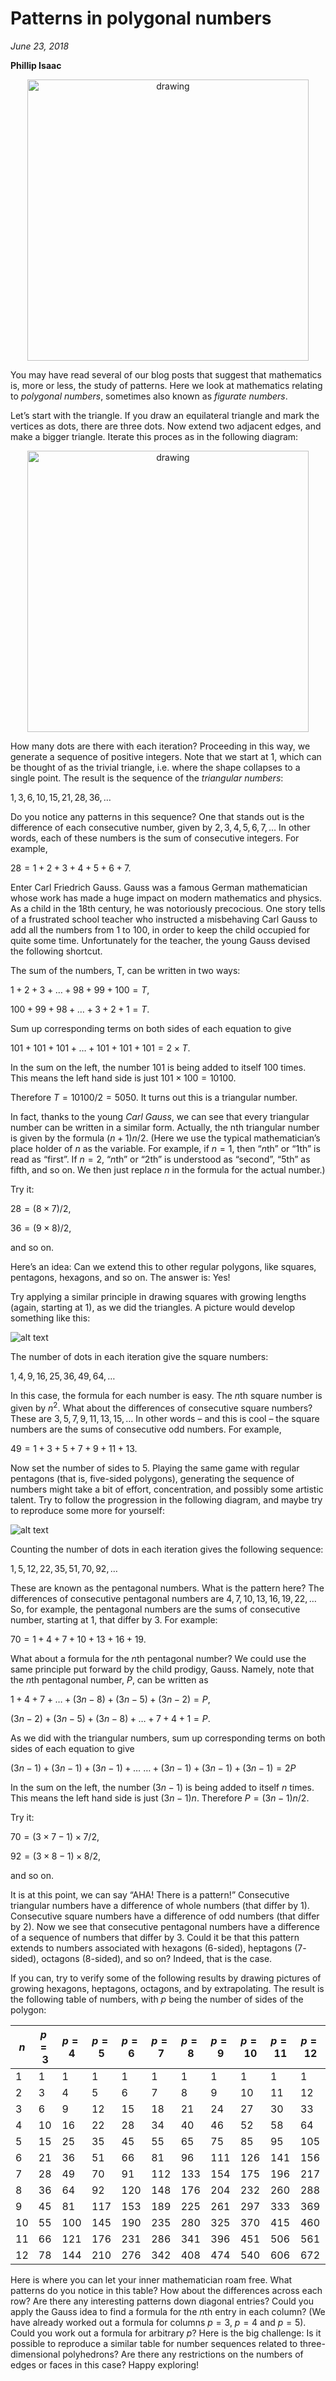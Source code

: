 # Patterns in polygonal numbers 

*June 23, 2018*

**Phillip Isaac**

<center>
 <img src="https://es-app.com/assets/DF32Zc.jpg" alt="drawing" width="450px"/>
</center>
 
You may have read several of our blog posts that suggest that mathematics is, more or less, the study of patterns. Here we look at mathematics relating to _polygonal numbers_, sometimes also known as _figurate numbers_.

Let’s start with the triangle. If you draw an equilateral triangle and mark the vertices as dots, there are three dots. Now extend two adjacent edges, and make a bigger triangle. Iterate this proces as in the following diagram: 

<center>
 <img src="https://es-app.com/blog-assets/TriangularNumbers.png" alt="drawing" width="450px"/>
</center>

How many dots are there with each iteration? Proceeding in this way, we generate a sequence of positive integers. Note that we start at $1$, which can be thought of as the trivial triangle, i.e. where the shape collapses to a single point. The result is the sequence of the _triangular numbers_:  

$1, 3, 6, 10, 15, 21, 28, 36, \ldots$ 

Do you notice any patterns in this sequence? One that stands out is the difference of each consecutive number, given by $2, 3, 4, 5, 6, 7, \ldots$ In other words, each of these numbers is the sum of consecutive integers. For example, 

$28 = 1 + 2 + 3 + 4 + 5 + 6 + 7.$

Enter Carl Friedrich Gauss. Gauss was a famous German mathematician whose work has made a huge impact on modern mathematics and physics. As a child in the 18th century, he was notoriously precocious. One story tells of a frustrated school teacher who instructed a misbehaving Carl Gauss to add all the numbers from $1$ to $100$, in order to keep the child occupied for quite some time. Unfortunately for the teacher, the young Gauss devised the following shortcut.

The sum of the numbers, T, can be written in two ways:
       
$1      +   2    +  3   + \ldots  + 98 +  99   + 100   =  T,$

$100 +  99  + 98   + \ldots +  3    +   2    +  1      =  T.$

Sum up corresponding terms on both sides of each equation to give

$101 + 101 + 101 + \ldots + 101 + 101 + 101 = 2 \times T.$

In the sum on the left, the number $101$ is being added to itself $100$ times. This means the left hand side is just $101 \times 100 = 10100.$ 

Therefore $T = 10100/2 = 5050.$ It turns out this is a triangular number. 

In fact, thanks to the young *Carl Gauss*, we can see that every triangular number can be written in a similar form. Actually, the nth triangular number is given by the formula $(n+1)n/2$. (Here we use the typical mathematician’s place holder of $n$ as the variable. For example, if $n=1$, then “$n$th” or “$1$th” is read as “first”. If $n=2$, “$n$th” or “$2$th” is understood as “second”,  “$5$th” as fifth, and so on. We then just replace $n$ in the formula for the actual number.)

Try it: 

$28 = (8 \times 7)/2,$ 

$36 = (9 \times 8)/2,$

and so on.

Here’s an idea: Can we extend this to other regular polygons, like squares, pentagons, hexagons, and so on. The answer is: Yes!

Try applying a similar principle in drawing squares with growing lengths (again, starting at 1), as we did the triangles. A picture would develop something like this:

![alt text](https://es-app.com/blog-assets/SquareNumbers.png "Blog cover image")

The number of dots in each iteration give the square numbers:

$1, 4, 9, 16, 25, 36, 49, 64, \ldots$

In this case, the formula for each number is easy. The $n$th square number is given by $n^2$. What about the differences of consecutive square numbers? These are $3, 5, 7, 9, 11, 13, 15, \ldots$ In other words – and this is cool – the square numbers are the sums of consecutive odd numbers. For example, 

$49 = 1 + 3 + 5 + 7 + 9 + 11 + 13.$

Now set the number of sides to $5$. Playing the same game with regular pentagons (that is, five-sided polygons), generating the sequence of numbers might take a bit of effort, concentration, and possibly some artistic talent. Try to follow the progression in the following diagram, and maybe try to reproduce some more for yourself:

 ![alt text](https://es-app.com/blog-assets/PentagonalNumbers.png "Blog cover image")


Counting the number of dots in each iteration gives the following sequence:

$1, 5, 12, 22, 35, 51, 70, 92, \ldots$

These are known as the pentagonal numbers. What is the pattern here? The differences of consecutive pentagonal numbers are $4, 7, 10, 13, 16, 19, 22, \ldots$ So, for example, the pentagonal numbers are the sums of consecutive number, starting at $1$, that differ by $3$. For example: 

$70 = 1 + 4 + 7 + 10 + 13 + 16 + 19.$
 
What about a formula for the $n$th pentagonal number? We could use the same principle put forward by the child prodigy, Gauss. Namely, note that the $n$th pentagonal number, $P$, can be written as 

$1 + 4 + 7 + \ldots + (3n-8) + (3n-5) + (3n-2) = P,$

$(3n-2) + (3n-5) + (3n-8) + \ldots + 7 + 4 + 1 = P.$

As we did with the triangular numbers, sum up corresponding terms on both sides of each equation to give

$(3n-1) + (3n-1) + (3n-1)  +\ldots$
$\ldots+ (3n-1) + (3n-1) + ( 3n-1) = 2P$

In the sum on the left, the number $(3n-1)$ is being added to itself $n$ times. This means the left hand side is just $(3n-1)n.$ Therefore $P = (3n-1)n/2.$

Try it: 

$70 = (3 \times 7 -1) \times 7/2,$ 

$92 = (3 \times 8 -1) \times 8/2,$

and so on.

It is at this point, we can say “AHA! There is a pattern!” Consecutive triangular numbers have a difference of whole numbers (that differ by $1$). Consecutive square numbers have a difference of odd numbers (that differ by $2$). Now we see that consecutive pentagonal numbers have a difference of a sequence of numbers that differ by $3$. Could it be that this pattern extends to numbers associated with hexagons ($6$-sided), heptagons ($7$-sided), octagons ($8$-sided), and so on? Indeed, that is the case.

If you can, try to verify some of the following results by drawing pictures of growing hexagons, heptagons, octagons, and by extrapolating. The result is the following table of numbers, with $p$ being the number of sides of the polygon:

| $n$ |	$p=3$ |	$p=4$	|$p=5$ |$p=6$ | $p=7$ | $p=8$ | $p=9$ | $p=10$ | $p=11$ | $p=12$ |
|---|------|-----|----|----|-----|-----|-----|-----|-------|-----|
| 1 |	1   |	 1	| 1  |	1	 |1   |	1 |	1	|1	|1	|1|
| 2 |	3|	4|	5	|6	|7	|8	|9	|10|	11|	12|
| 3 |	6|	9|	12|	15	|18	|21	|24	|27	|30|	33|
| 4 |	10|	16|	22|	28	|34	|40	|46	|52	|58	|64|
| 5 |	15|	25|	35|	45	|55	|65	|75	|85	|95	|105|
| 6 |	21	|36|	51	|66	|81	|96	|111|	126|	141|	156|
| 7 |	28|	49|	70|	91|	112|	133	|154|	175|	196|	217|
| 8 |	36|	64|	92	|120	|148	|176|	204	|232|	260|	288|
| 9 |	45	|81|	117|	153	|189|	225	|261|	297|	333|	369
| 10|	55|	100|	145	|190	|235|	280|	325|	370|	415|	460|
| 11|	66	|121	|176	|231	|286	|341	|396	|451	|506|	561|
| 12|	78|	144	|210	|276	|342	|408|	474|	540|	606|	672|


Here is where you can let your inner mathematician roam free. What patterns do you notice in this table? How about the differences across each row? Are there any interesting patterns down diagonal entries? Could you apply the Gauss idea to find a formula for the $n$th entry in each column? (We have already worked out a formula for columns $p=3$, $p=4$ and $p=5$). Could you work out a formula for arbitrary $p$? Here is the big challenge: Is it possible to reproduce a similar table for number sequences related to three-dimensional polyhedrons? Are there any restrictions on the numbers of edges or faces in this case? Happy exploring!
